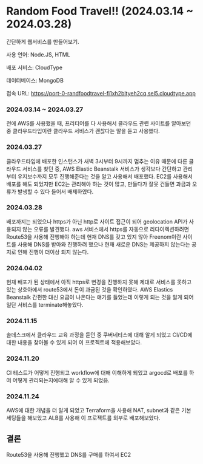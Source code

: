# Random Food Travel!! (2024.03.14 ~ 2024.03.28)
간단하게 웹서비스를 만들어보기.

사용 언어: Node.JS, HTML

배포 서비스: CloudType

데이터베이스: MongoDB

접속 URL: https://port-0-randfoodtravel-fi1xh2bltyeh2cq.sel5.cloudtype.app
### 2024.03.14 ~ 2024.03.27

전에 AWS를 사용했을 때, 프리티어를 다 사용해서 클라우드 관련 사이트를 알아보던 중 클라우드타입이란 클라우드 서비스가 괜찮다는 말을 듣고 사용했다.

### 2024.03.27

클라우드타입에 배포한 인스턴스가 새벽 3시부터 9시까지 멈추는 이유 때문에 다른 클라우드 서비스를 찾던 중, AWS Elastic Beanstalk 서비스가 생각보다 간단하고 관리부터 유지보수까지 모두 진행해준다는 것을 알고 사용해서 배포했다. EC2를 사용해서 배포를 해도 되었지만 EC2는 관리해야 하는 것이 많고, 만들다가 잘못 건들면 과금과 오류가 발생할 수 있다 들어서 배제하였다.

### 2024.03.28

배포까지는 되었으나 https가 아닌 http로 사이트 접근이 되어 geolocation API가 사용되지 않는 오류를 발견했다. aws 서비스에서 https를 자동으로 리다이렉션하려면 Route53을 사용해 진행해야 하는데 현재 DNS를 갖고 있지 않아 Freenom이란 사이트를 사용해 DNS를 받아와 진행하려 했으나 현재 새로운 DNS는 제공하지 않는다는 공지로 인해 진행이 더이상 되지 않는다.

### 2024.04.02

현재 배포가 된 상태에서 아직 https로 변경을 진행하지 못해 제대로 서비스를 못하고 있는 상호아에서 route53에서 돈이 과금된 것을 확인하였다. AWS Elastics Beanstalk 간편한 대신 요금이 나온다는 얘기를 들었는데 이렇게 되는 것을 알게 되어 일단 서비스를 terminate해놓았다.

### 2024.11.15

솔데스크에서 클라우드 교육 과정을 듣던 중 쿠버네티스에 대해 알게 되었고 CI/CD에 대한 내용을 찾아볼 수 있게 되어 이 프로젝트에 적용해보았다. 

### 2024.11.20

CI 테스트가 어떻게 진행되고 workflow에 대해 이해하게 되었고 argocd로 배포를 하여 어떻게 관리되는지에대해 알 수 있게 되었음.

### 2024.11.24

AWS에 대한 개념을 더 알게 되었고 Terraform을 사용해 NAT, subnet과 같은 기본 세팅들을 해보았고 ALB를 사용해 이 프로젝트를 외부로 배포해보았다.

## 결론
Route53을 사용해 진행했고 DNS를 구매를 하여서 EC2

